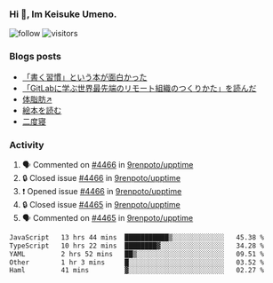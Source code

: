 ### Hi 👋, Im Keisuke Umeno.

<!--
**9renpoto/9renpoto** is a ✨ _special_ ✨ repository because its `README.md` (this file) appears on your GitHub profile.

Here are some ideas to get you started:

- 🔭 I’m currently working on ...
- 🌱 I’m currently learning ...
- 👯 I’m looking to collaborate on ...
- 🤔 I’m looking for help with ...
- 💬 Ask me about ...
- 📫 How to reach me: ...
- 😄 Pronouns: ...
- ⚡ Fun fact: ...
-->

![follow](https://img.shields.io/github/followers/9renpoto?label=Follow&style=social)
![visitors](https://komarev.com/ghpvc/?username=9renpoto&label=Profile%20views&color=0e75b6&style=flat)

### Blogs posts

<!-- BLOG-POST-LIST:START -->
- [「書く習慣」という本が面白かった](https://9renpoto.win/entry/2024/11/11/leave_a_feeling_sad)
- [「GitLabに学ぶ世界最先端のリモート組織のつくりかた」を読んだ](https://9renpoto.win/entry/2024/09/10/remote_organization)
- [体脂肪↗](https://9renpoto.win/entry/2024/08/12/gaining_fat)
- [絵本を読む](https://9renpoto.win/entry/2024/07/26/picture_book)
- [二度寝](https://9renpoto.win/entry/2024/07/18/going_back_to_sleep)
<!-- BLOG-POST-LIST:END -->

### Activity

<!--START_SECTION:activity-->
1. 🗣 Commented on [#4466](https://github.com/9renpoto/upptime/issues/4466#issuecomment-2502342681) in [9renpoto/upptime](https://github.com/9renpoto/upptime)
2. 🔒 Closed issue [#4466](https://github.com/9renpoto/upptime/issues/4466) in [9renpoto/upptime](https://github.com/9renpoto/upptime)
3. ❗ Opened issue [#4466](https://github.com/9renpoto/upptime/issues/4466) in [9renpoto/upptime](https://github.com/9renpoto/upptime)
4. 🔒 Closed issue [#4465](https://github.com/9renpoto/upptime/issues/4465) in [9renpoto/upptime](https://github.com/9renpoto/upptime)
5. 🗣 Commented on [#4465](https://github.com/9renpoto/upptime/issues/4465#issuecomment-2502041078) in [9renpoto/upptime](https://github.com/9renpoto/upptime)
<!--END_SECTION:activity-->

<!--START_SECTION:waka-->

```txt
JavaScript   13 hrs 44 mins  ███████████▒░░░░░░░░░░░░░   45.38 %
TypeScript   10 hrs 22 mins  ████████▓░░░░░░░░░░░░░░░░   34.28 %
YAML         2 hrs 52 mins   ██▒░░░░░░░░░░░░░░░░░░░░░░   09.51 %
Other        1 hr 3 mins     █░░░░░░░░░░░░░░░░░░░░░░░░   03.52 %
Haml         41 mins         ▓░░░░░░░░░░░░░░░░░░░░░░░░   02.27 %
```

<!--END_SECTION:waka-->

